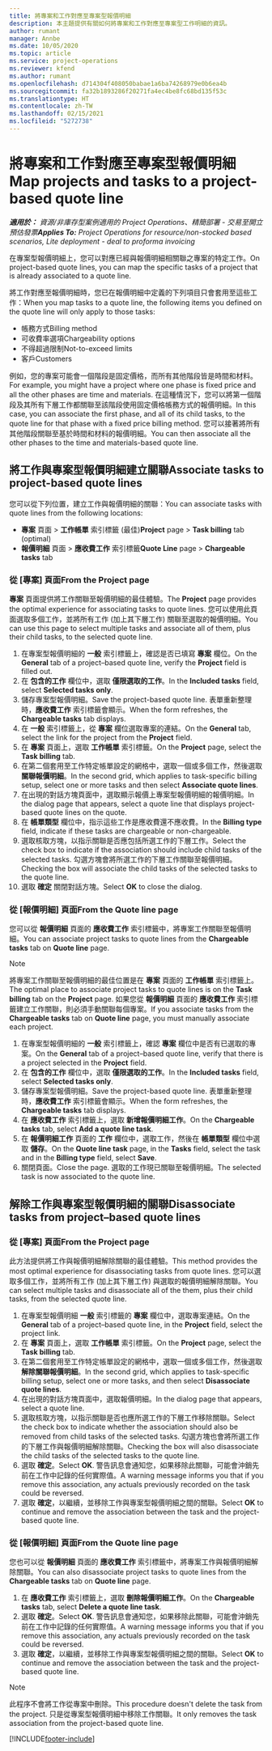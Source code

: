 ```yaml
---
title: 將專案和工作對應至專案型報價明細
description: 本主題提供有關如何將專案和工作對應至專案型工作明細的資訊。
author: rumant
manager: Annbe
ms.date: 10/05/2020
ms.topic: article
ms.service: project-operations
ms.reviewer: kfend
ms.author: rumant
ms.openlocfilehash: d714304f408050babae1a6ba74268979e0b6ea4b
ms.sourcegitcommit: fa32b1893286f20271fa4ec4be8fc68bd135f53c
ms.translationtype: HT
ms.contentlocale: zh-TW
ms.lasthandoff: 02/15/2021
ms.locfileid: "5272738"
---
```

# <a name="map-projects-and-tasks-to-a-project-based-quote-line"></a><span data-ttu-id="a43a7-103">將專案和工作對應至專案型報價明細</span><span class="sxs-lookup"><span data-stu-id="a43a7-103">Map projects and tasks to a project-based quote line</span></span>

<span data-ttu-id="a43a7-104">_**適用於：** 資源/非庫存型案例適用的 Project Operations、精簡部署 - 交易至開立預估發票_</span><span class="sxs-lookup"><span data-stu-id="a43a7-104">_**Applies To:** Project Operations for resource/non-stocked based scenarios, Lite deployment - deal to proforma invoicing_</span></span>

<span data-ttu-id="a43a7-105">在專案型報價明細上，您可以對應已經與報價明細相關聯之專案的特定工作。</span><span class="sxs-lookup"><span data-stu-id="a43a7-105">On project-based quote lines, you can map the specific tasks of a project that is already associated to a quote line.</span></span>

<span data-ttu-id="a43a7-106">將工作對應至報價明細時，您已在報價明細中定義的下列項目只會套用至這些工作：</span><span class="sxs-lookup"><span data-stu-id="a43a7-106">When you map tasks to a quote line, the following items you defined on the quote line will only apply to those tasks:</span></span>

- <span data-ttu-id="a43a7-107">帳務方式</span><span class="sxs-lookup"><span data-stu-id="a43a7-107">Billing method</span></span>
- <span data-ttu-id="a43a7-108">可收費率選項</span><span class="sxs-lookup"><span data-stu-id="a43a7-108">Chargeability options</span></span>
- <span data-ttu-id="a43a7-109">不得超過限制</span><span class="sxs-lookup"><span data-stu-id="a43a7-109">Not-to-exceed limits</span></span>
- <span data-ttu-id="a43a7-110">客戶</span><span class="sxs-lookup"><span data-stu-id="a43a7-110">Customers</span></span>

<span data-ttu-id="a43a7-111">例如，您的專案可能會一個階段是固定價格，而所有其他階段皆是時間和材料。</span><span class="sxs-lookup"><span data-stu-id="a43a7-111">For example, you might have a project where one phase is fixed price and all the other phases are time and materials.</span></span> <span data-ttu-id="a43a7-112">在這種情況下，您可以將第一個階段及其所有下層工作都關聯至該階段使用固定價格帳務方式的報價明細。</span><span class="sxs-lookup"><span data-stu-id="a43a7-112">In this case, you can associate the first phase, and all of its child tasks, to the quote line for that phase with a fixed price billing method.</span></span> <span data-ttu-id="a43a7-113">您可以接著將所有其他階段關聯至基於時間和材料的報價明細。</span><span class="sxs-lookup"><span data-stu-id="a43a7-113">You can then associate all the other phases to the time and materials-based quote line.</span></span>

## <a name="associate-tasks-to-project-based-quote-lines"></a><span data-ttu-id="a43a7-114">將工作與專案型報價明細建立關聯</span><span class="sxs-lookup"><span data-stu-id="a43a7-114">Associate tasks to project-based quote lines</span></span>

<span data-ttu-id="a43a7-115">您可以從下列位置，建立工作與報價明細的關聯：</span><span class="sxs-lookup"><span data-stu-id="a43a7-115">You can associate tasks with quote lines from the following locations:</span></span>

- <span data-ttu-id="a43a7-116">**專案** 頁面 > **工作帳單** 索引標籤 (最佳)</span><span class="sxs-lookup"><span data-stu-id="a43a7-116">**Project** page > **Task billing** tab (optimal)</span></span>
- <span data-ttu-id="a43a7-117">**報價明細** 頁面 > **應收費工作** 索引標籤</span><span class="sxs-lookup"><span data-stu-id="a43a7-117">**Quote Line** page > **Chargeable tasks** tab</span></span> 

### <a name="from-the-project-page"></a><span data-ttu-id="a43a7-118">從 [專案] 頁面</span><span class="sxs-lookup"><span data-stu-id="a43a7-118">From the Project page</span></span>

<span data-ttu-id="a43a7-119">**專案** 頁面提供將工作關聯至報價明細的最佳體驗。</span><span class="sxs-lookup"><span data-stu-id="a43a7-119">The **Project** page provides the optimal experience for associating tasks to quote lines.</span></span> <span data-ttu-id="a43a7-120">您可以使用此頁面選取多個工作，並將所有工作 (加上其下層工作) 關聯至選取的報價明細。</span><span class="sxs-lookup"><span data-stu-id="a43a7-120">You can use this page to select multiple tasks and associate all of them, plus their child tasks, to the selected quote line.</span></span>

1. <span data-ttu-id="a43a7-121">在專案型報價明細的 **一般** 索引標籤上，確認是否已填寫 **專案** 欄位。</span><span class="sxs-lookup"><span data-stu-id="a43a7-121">On the **General** tab of a project–based quote line, verify the **Project** field is filled out.</span></span>
2. <span data-ttu-id="a43a7-122">在 **包含的工作** 欄位中，選取 **僅限選取的工作**。</span><span class="sxs-lookup"><span data-stu-id="a43a7-122">In the **Included tasks** field, select **Selected tasks only**.</span></span>
3. <span data-ttu-id="a43a7-123">儲存專案型報價明細。</span><span class="sxs-lookup"><span data-stu-id="a43a7-123">Save the project-based quote line.</span></span> <span data-ttu-id="a43a7-124">表單重新整理時，**應收費工作** 索引標籤會顯示。</span><span class="sxs-lookup"><span data-stu-id="a43a7-124">When the form refreshes, the **Chargeable tasks** tab displays.</span></span>
4. <span data-ttu-id="a43a7-125">在 **一般** 索引標籤上，從 **專案** 欄位選取專案的連結。</span><span class="sxs-lookup"><span data-stu-id="a43a7-125">On the **General** tab, select the link for the project from the **Project** field.</span></span>
5. <span data-ttu-id="a43a7-126">在 **專案** 頁面上，選取 **工作帳單** 索引標籤。</span><span class="sxs-lookup"><span data-stu-id="a43a7-126">On the **Project** page, select the **Task billing** tab.</span></span>
6. <span data-ttu-id="a43a7-127">在第二個套用至工作特定帳單設定的網格中，選取一個或多個工作，然後選取 **關聯報價明細**。</span><span class="sxs-lookup"><span data-stu-id="a43a7-127">In the second grid, which applies to task-specific billing setup, select one or more tasks and then select **Associate quote lines**.</span></span>
7. <span data-ttu-id="a43a7-128">在出現的對話方塊頁面中，選取顯示報價上專案型報價明細的報價明細。</span><span class="sxs-lookup"><span data-stu-id="a43a7-128">In the dialog page that appears, select a quote line that displays project-based quote lines on the quote.</span></span>
8. <span data-ttu-id="a43a7-129">在 **帳單類型** 欄位中，指示這些工作是應收費還不應收費。</span><span class="sxs-lookup"><span data-stu-id="a43a7-129">In the **Billing type** field, indicate if these tasks are chargeable or non-chargeable.</span></span>
9. <span data-ttu-id="a43a7-130">選取核取方塊，以指示關聯是否應包括所選工作的下層工作。</span><span class="sxs-lookup"><span data-stu-id="a43a7-130">Select the check box to indicate if the association should include child tasks of the selected tasks.</span></span> <span data-ttu-id="a43a7-131">勾選方塊會將所選工作的下層工作關聯至報價明細。</span><span class="sxs-lookup"><span data-stu-id="a43a7-131">Checking the box will associate the child tasks of the selected tasks to the quote line.</span></span>
10. <span data-ttu-id="a43a7-132">選取 **確定** 關閉對話方塊。</span><span class="sxs-lookup"><span data-stu-id="a43a7-132">Select **OK** to close the dialog.</span></span>

### <a name="from-the-quote-line-page"></a><span data-ttu-id="a43a7-133">從 [報價明細] 頁面</span><span class="sxs-lookup"><span data-stu-id="a43a7-133">From the Quote line page</span></span>

<span data-ttu-id="a43a7-134">您可以從 **報價明細** 頁面的 **應收費工作** 索引標籤中，將專案工作關聯至報價明細。</span><span class="sxs-lookup"><span data-stu-id="a43a7-134">You can associate project tasks to quote lines from the **Chargeable tasks** tab on **Quote line** page.</span></span>

>[!NOTE]
><span data-ttu-id="a43a7-135">將專案工作關聯至報價明細的最佳位置是在 **專案** 頁面的 **工作帳單** 索引標籤上。</span><span class="sxs-lookup"><span data-stu-id="a43a7-135">The optimal place to associate project tasks to quote lines is on the **Task billing** tab on the **Project** page.</span></span> <span data-ttu-id="a43a7-136">如果您從 **報價明細** 頁面的 **應收費工作** 索引標籤建立工作關聯，則必須手動關聯每個專案。</span><span class="sxs-lookup"><span data-stu-id="a43a7-136">If you associate tasks from the **Chargeable tasks** tab on **Quote line** page, you must manually associate each project.</span></span>

1. <span data-ttu-id="a43a7-137">在專案型報價明細的 **一般** 索引標籤上，確認 **專案** 欄位中是否有已選取的專案。</span><span class="sxs-lookup"><span data-stu-id="a43a7-137">On the **General** tab of a project–based quote line, verify that there is a project selected in the **Project** field.</span></span>
2. <span data-ttu-id="a43a7-138">在 **包含的工作** 欄位中，選取 **僅限選取的工作**。</span><span class="sxs-lookup"><span data-stu-id="a43a7-138">In the **Included tasks** field, select **Selected tasks only**.</span></span>
3. <span data-ttu-id="a43a7-139">儲存專案型報價明細。</span><span class="sxs-lookup"><span data-stu-id="a43a7-139">Save the project-based quote line.</span></span> <span data-ttu-id="a43a7-140">表單重新整理時，**應收費工作** 索引標籤會顯示。</span><span class="sxs-lookup"><span data-stu-id="a43a7-140">When the form refreshes, the **Chargeable tasks** tab displays.</span></span>
4. <span data-ttu-id="a43a7-141">在 **應收費工作** 索引標籤上，選取 **新增報價明細工作**。</span><span class="sxs-lookup"><span data-stu-id="a43a7-141">On the **Chargeable tasks** tab, select **Add a quote line task**.</span></span>
5. <span data-ttu-id="a43a7-142">在 **報價明細工作** 頁面的 **工作** 欄位中，選取工作，然後在 **帳單類型** 欄位中選取 **儲存**。</span><span class="sxs-lookup"><span data-stu-id="a43a7-142">On the **Quote line task** page, in the **Tasks** field, select the task and in the **Billing type** field, select **Save**.</span></span> 
6. <span data-ttu-id="a43a7-143">關閉頁面。</span><span class="sxs-lookup"><span data-stu-id="a43a7-143">Close the page.</span></span> <span data-ttu-id="a43a7-144">選取的工作現已關聯至報價明細。</span><span class="sxs-lookup"><span data-stu-id="a43a7-144">The selected task is now associated to the quote line.</span></span>

## <a name="disassociate-tasks-from-projectbased-quote-lines"></a><span data-ttu-id="a43a7-145">解除工作與專案型報價明細的關聯</span><span class="sxs-lookup"><span data-stu-id="a43a7-145">Disassociate tasks from project–based quote lines</span></span>

### <a name="from-the-project-page"></a><span data-ttu-id="a43a7-146">從 [專案] 頁面</span><span class="sxs-lookup"><span data-stu-id="a43a7-146">From the Project page</span></span>

<span data-ttu-id="a43a7-147">此方法提供將工作與報價明細解除關聯的最佳體驗。</span><span class="sxs-lookup"><span data-stu-id="a43a7-147">This method provides the most optimal experience for disassociating tasks from quote lines.</span></span> <span data-ttu-id="a43a7-148">您可以選取多個工作，並將所有工作 (加上其下層工作) 與選取的報價明細解除關聯。</span><span class="sxs-lookup"><span data-stu-id="a43a7-148">You can select multiple tasks and disassociate all of the them, plus their child tasks, from the selected quote line.</span></span>

1. <span data-ttu-id="a43a7-149">在專案型報價明細 **一般** 索引標籤的 **專案** 欄位中，選取專案連結。</span><span class="sxs-lookup"><span data-stu-id="a43a7-149">On the **General** tab of a project–based quote line, in the **Project** field, select the project link.</span></span>
2. <span data-ttu-id="a43a7-150">在 **專案** 頁面上，選取 **工作帳單** 索引標籤。</span><span class="sxs-lookup"><span data-stu-id="a43a7-150">On the **Project** page, select the **Task billing** tab.</span></span>
3. <span data-ttu-id="a43a7-151">在第二個套用至工作特定帳單設定的網格中，選取一個或多個工作，然後選取 **解除關聯報價明細**。</span><span class="sxs-lookup"><span data-stu-id="a43a7-151">In the second grid, which applies to task-specific billing setup, select one or more tasks, and then select **Disassociate quote lines**.</span></span>
4. <span data-ttu-id="a43a7-152">在出現的對話方塊頁面中，選取報價明細。</span><span class="sxs-lookup"><span data-stu-id="a43a7-152">In the dialog page that appears, select a quote line.</span></span>
5. <span data-ttu-id="a43a7-153">選取核取方塊，以指示關聯是否也應所選工作的下層工作移除關聯。</span><span class="sxs-lookup"><span data-stu-id="a43a7-153">Select the check box to indicate whether the association should also be removed from child tasks of the selected tasks.</span></span> <span data-ttu-id="a43a7-154">勾選方塊也會將所選工作的下層工作與報價明細解除關聯。</span><span class="sxs-lookup"><span data-stu-id="a43a7-154">Checking the box will also disassociate the child tasks of the selected tasks to the quote line.</span></span>
6. <span data-ttu-id="a43a7-155">選取 **確定**。</span><span class="sxs-lookup"><span data-stu-id="a43a7-155">Select **OK**.</span></span> <span data-ttu-id="a43a7-156">警告訊息會通知您，如果移除此關聯，可能會沖銷先前在工作中記錄的任何實際值。</span><span class="sxs-lookup"><span data-stu-id="a43a7-156">A warning message informs you that if you remove this association, any actuals previously recorded on the task could be reversed.</span></span> 
7. <span data-ttu-id="a43a7-157">選取 **確定**，以繼續，並移除工作與專案型報價明細之間的關聯。</span><span class="sxs-lookup"><span data-stu-id="a43a7-157">Select **OK** to continue and remove the association between the task and the project-based quote line.</span></span>

### <a name="from-the-quote-line-page"></a><span data-ttu-id="a43a7-158">從 [報價明細] 頁面</span><span class="sxs-lookup"><span data-stu-id="a43a7-158">From the Quote line page</span></span>

<span data-ttu-id="a43a7-159">您也可以從 **報價明細** 頁面的 **應收費工作** 索引標籤中，將專案工作與報價明細解除關聯。</span><span class="sxs-lookup"><span data-stu-id="a43a7-159">You can also disassociate project tasks to quote lines from the **Chargeable tasks** tab on **Quote line** page.</span></span>

1. <span data-ttu-id="a43a7-160">在 **應收費工作** 索引標籤上，選取 **刪除報價明細工作**。</span><span class="sxs-lookup"><span data-stu-id="a43a7-160">On the **Chargeable tasks** tab, select **Delete a quote line task**.</span></span>
2. <span data-ttu-id="a43a7-161">選取 **確定**。</span><span class="sxs-lookup"><span data-stu-id="a43a7-161">Select **OK**.</span></span> <span data-ttu-id="a43a7-162">警告訊息會通知您，如果移除此關聯，可能會沖銷先前在工作中記錄的任何實際值。</span><span class="sxs-lookup"><span data-stu-id="a43a7-162">A warning message informs you that if you remove this association, any actuals previously recorded on the task could be reversed.</span></span> 
3. <span data-ttu-id="a43a7-163">選取 **確定**，以繼續，並移除工作與專案型報價明細之間的關聯。</span><span class="sxs-lookup"><span data-stu-id="a43a7-163">Select **OK** to continue and remove the association between the task and the project-based quote line.</span></span>

>[!NOTE]
> <span data-ttu-id="a43a7-164">此程序不會將工作從專案中刪除。</span><span class="sxs-lookup"><span data-stu-id="a43a7-164">This procedure doesn't delete the task from the project.</span></span> <span data-ttu-id="a43a7-165">只是從專案型報價明細中移除工作關聯。</span><span class="sxs-lookup"><span data-stu-id="a43a7-165">It only removes the task association from the project-based quote line.</span></span>


[!INCLUDE[footer-include](../../includes/footer-banner.md)]